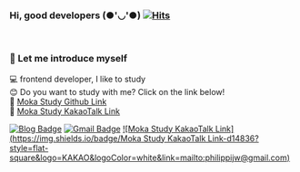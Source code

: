 ### Hi, good developers (●'◡'●) [![Hits](https://hits.seeyoufarm.com/api/count/incr/badge.svg?url=https%3A%2F%2Fgithub.com%2FDevJayden%2Fhit-counter)](https://hits.seeyoufarm.com)
<span><br>
  
### 🤟 Let me introduce myself
💻 frontend developer, I like to study<br>
😊 Do you want to study with me? Click on the link below!<br>
🙌 [Moka Study Github Link](https://github.com/Moka-react)<br>
📳 [Moka Study KakaoTalk Link](https://open.kakao.com/o/gboLOUQb)
 
[![Blog Badge](http://img.shields.io/badge/-instagram-E4405F?style=flat-square&logo=instagram&logoColor=white&link=https://www.instagram.com/jayden_developer/?hl=ko)](https://www.instagram.com/jayden_developer/?hl=ko)</span>
<span>[![Gmail Badge](https://img.shields.io/badge/Gmail-d14836?style=flat-square&logo=Gmail&logoColor=white&link=mailto:philippijw@gmail.com)](mailto:philippijw@gmail.com)</span>
<span>[![Moka Study KakaoTalk Link](https://img.shields.io/badge/Moka Study KakaoTalk Link-d14836?style=flat-square&logo=KAKAO&logoColor=white&link=mailto:philippijw@gmail.com)](mailto:philippijw@gmail.com)</span>
